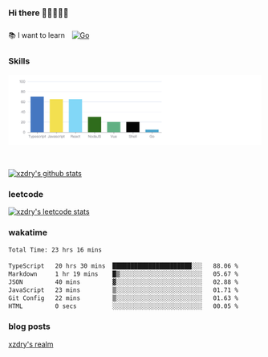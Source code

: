 ### Hi there 👋👋👋👋👋

 :books: I want to learn <a href="https://go.dev/" target="_blank"><img style="margin: 10px" src="https://profilinator.rishav.dev/skills-assets/go-original.svg" alt="Go" height="50" /></a>  

### Skills
![](img/2022-09-05-22-04-20.png)

<br />

[![xzdry's github stats](https://github-readme-stats.vercel.app/api?username=xzdry&count_private=true&show_icons=true&theme=vue)](https://github.com/xzdry)

### leetcode
[![xzdry's leetcode stats](https://leetcard.jacoblin.cool/xzdry-2?theme=light&font=Anek%20Kannada&site=cn)](https://leetcode.cn/u/xzdry-2/)

### wakatime
<!--START_SECTION:waka-->

```text
Total Time: 23 hrs 16 mins

TypeScript   20 hrs 30 mins  ██████████████████████░░░   88.06 %
Markdown     1 hr 19 mins    █▒░░░░░░░░░░░░░░░░░░░░░░░   05.67 %
JSON         40 mins         ▓░░░░░░░░░░░░░░░░░░░░░░░░   02.88 %
JavaScript   23 mins         ▒░░░░░░░░░░░░░░░░░░░░░░░░   01.71 %
Git Config   22 mins         ▒░░░░░░░░░░░░░░░░░░░░░░░░   01.63 %
HTML         0 secs          ░░░░░░░░░░░░░░░░░░░░░░░░░   00.05 %
```

<!--END_SECTION:waka-->

### blog posts
[xzdry's realm](https://www.justdry.net/)
